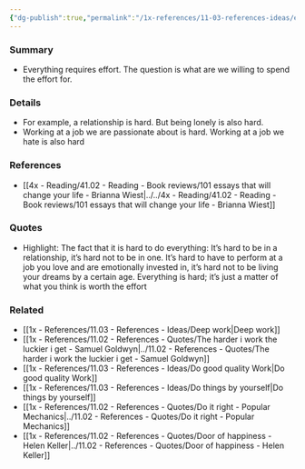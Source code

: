 ```yaml
---
{"dg-publish":true,"permalink":"/1x-references/11-03-references-ideas/everything-is-hard-what-is-worth-the-effort/","dgHomeLink":true,"dgPassFrontmatter":false,"dgShowBacklinks":true,"dgShowLocalGraph":false,"dgShowInlineTitle":true}
---
```



### Summary
- Everything requires effort. The question is what are we willing to spend the effort for.

### Details
- For example, a relationship is hard. But being lonely is also hard.
- Working at a job we are passionate about is hard. Working at a job we hate is also hard

### References
- [[4x - Reading/41.02 - Reading - Book reviews/101 essays that will change your life - Brianna Wiest|../../4x - Reading/41.02 - Reading - Book reviews/101 essays that will change your life - Brianna Wiest]]

### Quotes
- Highlight: The fact that it is hard to do everything: It’s hard to be in a relationship, it’s hard not to be in one. It’s hard to have to perform at a job you love and are emotionally invested in, it’s hard not to be living your dreams by a certain age. Everything is hard; it’s just a matter of what you think is worth the effort

### Related
- [[1x - References/11.03 - References - Ideas/Deep work|Deep work]]
- [[1x - References/11.02 - References - Quotes/The harder i work the luckier i get - Samuel Goldwyn|../11.02 - References - Quotes/The harder i work the luckier i get - Samuel Goldwyn]]
- [[1x - References/11.03 - References - Ideas/Do good quality Work|Do good quality Work]]
- [[1x - References/11.03 - References - Ideas/Do things by yourself|Do things by yourself]]
- [[1x - References/11.02 - References - Quotes/Do it right - Popular Mechanics|../11.02 - References - Quotes/Do it right - Popular Mechanics]]
- [[1x - References/11.02 - References - Quotes/Door of happiness - Helen Keller|../11.02 - References - Quotes/Door of happiness - Helen Keller]]
